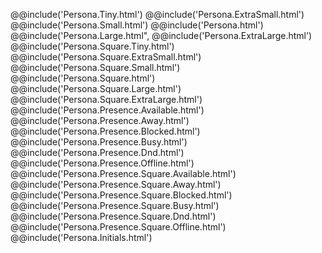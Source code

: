 @@include('Persona.Tiny.html')
@@include('Persona.ExtraSmall.html')
@@include('Persona.Small.html')
@@include('Persona.html')
@@include('Persona.Large.html",
@@include('Persona.ExtraLarge.html')
@@include('Persona.Square.Tiny.html')
@@include('Persona.Square.ExtraSmall.html')
@@include('Persona.Square.Small.html')
@@include('Persona.Square.html')
@@include('Persona.Square.Large.html')
@@include('Persona.Square.ExtraLarge.html')
@@include('Persona.Presence.Available.html')
@@include('Persona.Presence.Away.html')
@@include('Persona.Presence.Blocked.html')
@@include('Persona.Presence.Busy.html')
@@include('Persona.Presence.Dnd.html')
@@include('Persona.Presence.Offline.html')
@@include('Persona.Presence.Square.Available.html')
@@include('Persona.Presence.Square.Away.html')
@@include('Persona.Presence.Square.Blocked.html')
@@include('Persona.Presence.Square.Busy.html')
@@include('Persona.Presence.Square.Dnd.html')
@@include('Persona.Presence.Square.Offline.html')
@@include('Persona.Initials.html')